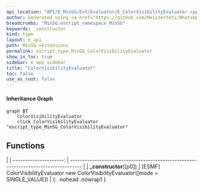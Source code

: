 ```yaml
---
api_location: "API/E_MinSG/Ext/Evaluator/E_ColorVisibilityEvaluator.cpp:20:45"
author: Generated using <a href="https://github.com/MeisterYeti/WhatsUpDoc">WhatsUpDoc</a>
breadcrumbs: "MinSG:escript_namespace_MinSG"
keywords: _constructor
kind: type
layout: e_api
path: MinSG->Extensions
permalink: escript_type_MinSG_ColorVisibilityEvaluator
show_in_toc: true
sidebar: e_api_sidebar
title: "ColorVisibilityEvaluator"
toc: false
use_as_root: false
---
```


#### Inheritance Graph

```mermaid
graph BT
	ColorVisibilityEvaluator
	click ColorVisibilityEvaluator "escript_type_MinSG_ColorVisibilityEvaluator"
```

## Functions

|
| ---------------------: | ----------------------------------------------------------------------------------- | 
| **_constructor**([p0]) | [ESMF] ColorVisibilityEvaluator new ColorVisibilityEvaluator([mode = SINGLE_VALUE]) | 
{: .nohead .nowrap1 }


